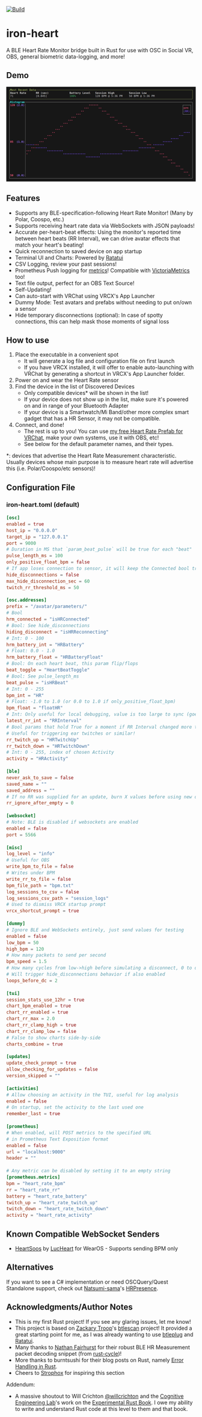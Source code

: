 [![Build](https://github.com/nullstalgia/iron-heart/actions/workflows/build.yml/badge.svg)](https://github.com/nullstalgia/iron-heart/actions/workflows/build.yml)

# iron-heart

A BLE Heart Rate Monitor bridge built in Rust for use with OSC in Social VR, OBS, general biometric data-logging, and more!

## Demo

![demo](./assets/nih-demo.gif)

## Features

- Supports any BLE-specification-following Heart Rate Monitor! (Many by Polar, Coospo, etc.)
- Supports receiving heart rate data via WebSockets with JSON payloads!
- Accurate per-heart-beat effects: Using the monitor's reported time between heart beats (RR Interval), we can drive avatar effects that match your heart's beating!
- Quick reconnection to saved device on app startup
- Terminal UI and Charts: Powered by [Ratatui](https://ratatui.rs/)
- CSV Logging, review your past sessions!
- Prometheus Push logging for [metrics](pic)! Compatible with [VictoriaMetrics](https://docs.victoriametrics.com/url-examples/#apiv1importprometheus) too!
- Text file output, perfect for an OBS Text Source!
- Self-Updating!
- Can auto-start with VRChat using VRCX's App Launcher
- Dummy Mode: Test avatars and prefabs without needing to put on/own a sensor
- Hide temporary disconnections (optional): In case of spotty connections, this can help mask those moments of signal loss

## How to use
1. Place the executable in a convenient spot
    - It will generate a log file and configuration file on first launch
    - If you have VRCX installed, it will offer to enable auto-launching with VRChat by generating a shortcut in VRCX's App Launcher folder.
2. Power on and wear the Heart Rate sensor
3. Find the device in the list of Discovered Devices
    - Only compatible devices\* will be shown in the list!
    - If your device does not show up in the list, make sure it's powered on and in range of your Bluetooth Adapter
    - If your device is a Smartwatch/Mi Band/other more complex smart gadget that has a HR Sensor, it may not be compatible.
4. Connect, and done!
    - The rest is up to you! You can use [my free Heart Rate Prefab for VRChat](https://nullstalgia.booth.pm/items/5156075), make your own systems, use it with OBS, etc!
    - See below for the default parameter names, and their types.

\*: devices that advertise the Heart Rate Measurement characteristic. Usually devices whose main purpose is to measure heart rate will advertise this (i.e. Polar/Coospo/etc sensors)!

## Configuration File
### iron-heart.toml (default)

```toml
[osc]
enabled = true
host_ip = "0.0.0.0"
target_ip = "127.0.0.1"
port = 9000
# Duration in MS that `param_beat_pulse` will be true for each "beat"
pulse_length_ms = 100
only_positive_float_bpm = false
# If app loses connection to sensor, it will keep the Connected bool true and jitter the value slightly to mimic a connection.
hide_disconnections = false
max_hide_disconnection_sec = 60
twitch_rr_threshold_ms = 50

[osc.addresses]
prefix = "/avatar/parameters/"
# Bool
hrm_connected = "isHRConnected"
# Bool: See hide_disconnections
hiding_disconnect = "isHRReconnecting"
# Int: 0 - 100
hrm_battery_int = "HRBattery"
# Float: 0.0 - 1.0
hrm_battery_float = "HRBatteryFloat"
# Bool: On each heart beat, this param flip/flops
beat_toggle = "HeartBeatToggle"
# Bool: See pulse_length_ms
beat_pulse = "isHRBeat"
# Int: 0 - 255
bpm_int = "HR"
# Float: -1.0 to 1.0 (or 0.0 to 1.0 if only_positive_float_bpm)
bpm_float = "floatHR"
# Int: Only useful for local debugging, value is too large to sync (goes over 255)
latest_rr_int = "RRInterval"
# Bool params that hold True for a moment if RR Interval changed more than the threshold
# Useful for triggering ear twitches or similar!
rr_twitch_up = "HRTwitchUp"
rr_twitch_down = "HRTwitchDown"
# Int: 0 - 255, index of chosen Activity
activity = "HRActivity"

[ble]
never_ask_to_save = false
saved_name = ""
saved_address = ""
# If no RR was supplied for an update, burn X values before using new ones
rr_ignore_after_empty = 0

[websocket]
# Note: BLE is disabled if websockets are enabled
enabled = false
port = 5566

[misc]
log_level = "info"
# Useful for OBS
write_bpm_to_file = false
# Writes under BPM
write_rr_to_file = false
bpm_file_path = "bpm.txt"
log_sessions_to_csv = false
log_sessions_csv_path = "session_logs"
# Used to dismiss VRCX startup prompt
vrcx_shortcut_prompt = true

[dummy]
# Ignore BLE and WebSockets entirely, just send values for testing
enabled = false
low_bpm = 50
high_bpm = 120
# How many packets to send per second
bpm_speed = 1.5
# How many cycles from low->high before simulating a disconnect, 0 to disable
# Will trigger hide_disconnections behavior if also enabled
loops_before_dc = 2

[tui]
session_stats_use_12hr = true
chart_bpm_enabled = true
chart_rr_enabled = true
chart_rr_max = 2.0
chart_rr_clamp_high = true
chart_rr_clamp_low = false
# False to show charts side-by-side
charts_combine = true

[updates]
update_check_prompt = true
allow_checking_for_updates = false
version_skipped = ""

[activities]
# Allow choosing an activity in the TUI, useful for log analysis
enabled = false
# On startup, set the activity to the last used one
remember_last = true

[prometheus]
# When enabled, will POST metrics to the specified URL
# in Prometheus Text Exposition format
enabled = false
url = "localhost:9000"
header = ""

# Any metric can be disabled by setting it to an empty string
[prometheus.metrics]
bpm = "heart_rate_bpm"
rr = "heart_rate_rr"
battery = "heart_rate_battery"
twitch_up = "heart_rate_twitch_up"
twitch_down = "heart_rate_twitch_down"
activity = "heart_rate_activity"
```

## Known Compatible WebSocket Senders

- [HeartSoos](https://play.google.com/store/apps/details?id=lucheart.heartsoos.wearapp) by [LucHeart](https://github.com/LucHeart) for WearOS - Supports sending BPM only

## Alternatives

If you want to see a C# implementation or need OSCQuery/Quest Standalone support, check out [Natsumi-sama](https://github.com/Natsumi-sama)'s [HRPresence](https://github.com/Natsumi-sama/HRPresence).

## Acknowledgments/Author Notes

- This is my first Rust project! If you see any glaring issues, let me know!
- This project is based on [Zackary Troop](https://github.com/ztroop)'s [btlescan](https://github.com/ztroop/btlescan) project! It provided a great starting point for me, as I was already wanting to use [btleplug](https://github.com/deviceplug/btleplug) and [Ratatui](https://github.com/ratatui-org/ratatui).
- Many thanks to [Nathan Fairhurst](https://github.com/IamfromSpace) for their robust BLE HR Measurement packet decoding snippet (from [rust-cycle](https://github.com/IamfromSpace/rust-cycle))!
- More thanks to burntsushi for their blog posts on Rust, namely [Error Handling in Rust](https://blog.burntsushi.net/rust-error-handling/).
- Cheers to [Strophox](https://github.com/Strophox/tetrs) for inspiring this section

Addendum:
- A massive shoutout to Will Crichton [@willcrichton](https://github.com/willcrichton) and the [Cognitive Engineering Lab](https://cel.cs.brown.edu/)'s work on the [Experimental Rust Book](https://rust-book.cs.brown.edu/). I owe my ability to write and understand Rust code at this level to them and that book.
